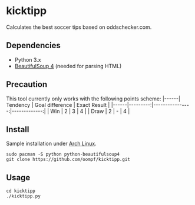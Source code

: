 # kicktipp
Calculates the best soccer tips based on oddschecker.com.

## Dependencies
* Python 3.x
* [BeautifulSoup 4](https://pypi.python.org/pypi/beautifulsoup4/) (needed for parsing HTML)

## Precaution
This tool currently only works with the following points scheme:
|------| Tendency | Goal difference | Exact Result |
|------|---------:|----------------:|-------------:|
| Win  | 2        | 3               | 4            |
| Draw | 2        | -               | 4            |

## Install
Sample installation under [Arch Linux](https://www.archlinux.org/).
```
sudo pacman -S python python-beautifulsoup4
git clone https://github.com/oompf/kicktipp.git
```

## Usage
```
cd kicktipp
./kicktipp.py
```
